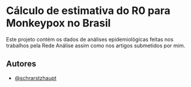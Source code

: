 
# Cálculo de estimativa do R0 para Monkeypox no Brasil

Este projeto contém os dados de análises epidemiológicas feitas nos trabalhos pela Rede Análise assim como nos artigos submetidos por mim.

## Autores

- [@schrarstzhaupt](https://www.github.com/isaacdata)
